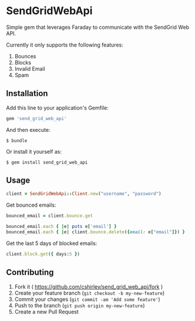 # SendGridWebApi

Simple gem that leverages Faraday to communicate with the SendGrid Web API.

Currently it only supports the following features:

  1. Bounces
  2. Blocks
  3. Invalid Email
  4. Spam

## Installation

Add this line to your application's Gemfile:

```ruby
gem 'send_grid_web_api'
```

And then execute:

    $ bundle

Or install it yourself as:

    $ gem install send_grid_web_api

## Usage

   ```ruby
   client = SendGridWebApi::Client.new("username", "password")
   ```
   Get bounced emails:
   ```ruby
   bounced_email = client.bounce.get

   bounced_email.each { |e| puts e['email'] }
   bounced_email.each { |e| client.bounce.delete({email: e["email"]}) }
   ```

   Get the last 5 days of blocked emails:

   ```ruby
   client.block.get({ days:5 })
   ```

## Contributing

1. Fork it ( https://github.com/cshirley/send_grid_web_api/fork )
2. Create your feature branch (`git checkout -b my-new-feature`)
3. Commit your changes (`git commit -am 'Add some feature'`)
4. Push to the branch (`git push origin my-new-feature`)
5. Create a new Pull Request
